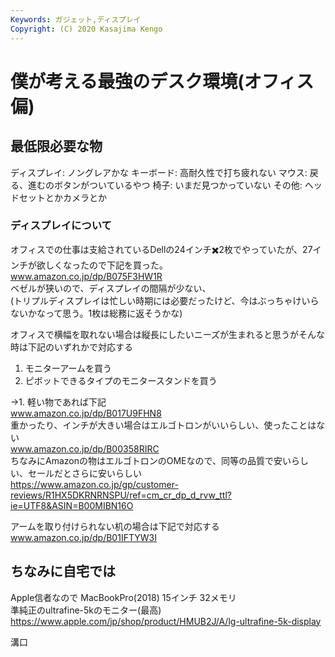 ```yaml
---
Keywords: ガジェット,ディスプレイ
Copyright: (C) 2020 Kasajima Kengo
---
```


# 僕が考える最強のデスク環境(オフィス偏)

## 最低限必要な物
ディスプレイ: ノングレアかな
キーボード: 高耐久性で打ち疲れない
マウス: 戻る、進むのボタンがついているやつ
椅子: いまだ見つかっていない
その他: ヘッドセットとかカメラとか

### ディスプレイについて
オフィスでの仕事は支給されているDellの24インチ✖️2枚でやっていたが、27インチが欲しくなったので下記を買った。  
www.amazon.co.jp/dp/B075F3HW1R  
ベゼルが狭いので、ディスプレイの間隔が少ない、  
(トリプルディスプレイは忙しい時期には必要だったけど、今はぶっちゃけいらないかなって思う。1枚は総務に返そうかな)

オフィスで横幅を取れない場合は縦長にしたいニーズが生まれると思うがそんな時は下記のいずれかで対応する
1. モニターアームを買う
2. ピボットできるタイプのモニタースタンドを買う

→1. 軽い物であれば下記  
www.amazon.co.jp/dp/B017U9FHN8  
重かったり、インチが大きい場合はエルゴトロンがいいらしい、使ったことはない  
www.amazon.co.jp/dp/B00358RIRC  
ちなみにAmazonの物はエルゴトロンのOMEなので、同等の品質で安いらしい、セールだとさらに安いらしい  
https://www.amazon.co.jp/gp/customer-reviews/R1HX5DKRNRNSPU/ref=cm_cr_dp_d_rvw_ttl?ie=UTF8&ASIN=B00MIBN16O  

アームを取り付けられない机の場合は下記で対応する  
www.amazon.co.jp/dp/B01IFTYW3I  

## ちなみに自宅では
Apple信者なので
MacBookPro(2018) 15インチ 32メモリ  
準純正のultrafine-5kのモニター(最高)  
https://www.apple.com/jp/shop/product/HMUB2J/A/lg-ultrafine-5k-display


溝口






